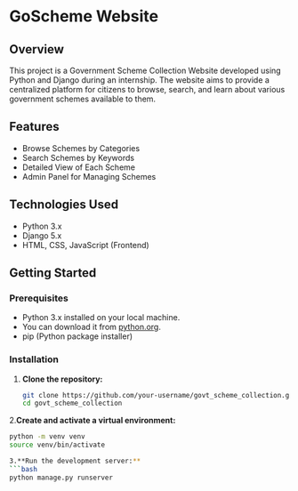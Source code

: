 # GoScheme Website

## Overview
This project is a Government Scheme Collection Website developed using Python and Django during an internship. 
The website aims to provide a centralized platform for citizens to browse, search, and learn about various government schemes available to them.

## Features
- Browse Schemes by Categories
- Search Schemes by Keywords
- Detailed View of Each Scheme
- Admin Panel for Managing Schemes

## Technologies Used
- Python 3.x
- Django 5.x
- HTML, CSS, JavaScript (Frontend)

## Getting Started

### Prerequisites
- Python 3.x installed on your local machine.
- You can download it from [python.org](https://www.python.org/).
- pip (Python package installer)

### Installation

1. **Clone the repository:**
   ```bash
   git clone https://github.com/your-username/govt_scheme_collection.git
   cd govt_scheme_collection

  2.**Create and activate a virtual environment:**
   ```bash
   python -m venv venv
   source venv/bin/activate  

   3.**Run the development server:**
   ```bash
   python manage.py runserver
   
